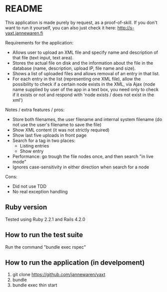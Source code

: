 # README

This application is made purely by request, as a proof-of-skill. If you don't want to run it yourself, you can also just check it here: http://s-yaxt.jannewaren.fi

Requirements for the application:

* Allows user to upload an XML file and specify name and description of that file (text input, text area).
* Stores the actual file on disk and the information about the file in the database (name, description, upload IP, file name and size).
* Shows a list of uploaded files and allows removal of an entry in that list.
* For each entry in the list (representing one XML file), allow the possibility to check if a certain node exists in the XML, via Ajax (node name supplied by user of the app in a text box, you need only to check if it exists or not and respond with 'node exists / does not exist in the xml')

Notes / extra features / pros:

* Store both filenames, the user filename and internal system filename (do not use the user's filename to save the file)
* Show XML content (it was not strictly required)
* Show last five uploads in front page
* Search for a tag in two places:
  * Listing entries
  * Show entry
* Performance: go trough the file nodes once, and then search "in live mode"
* Ignores case-sensitivity in either direction when search for a node

Cons:

* Did not use TDD
* No real exception handling


## Ruby version

Tested using Ruby 2.2.1 and Rails 4.2.0

## How to run the test suite

Run the command "bundle exec rspec"

## How to run the application (in develpoment)

1. git clone https://github.com/jannewaren/yaxt
2. bundle
3. bundle exec thin start
